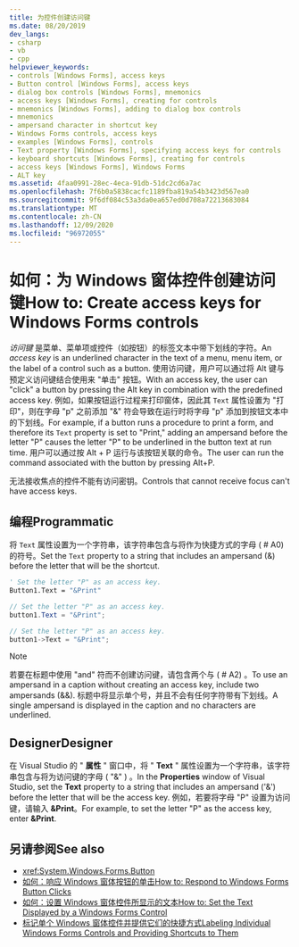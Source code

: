 ```yaml
---
title: 为控件创建访问键
ms.date: 08/20/2019
dev_langs:
- csharp
- vb
- cpp
helpviewer_keywords:
- controls [Windows Forms], access keys
- Button control [Windows Forms], access keys
- dialog box controls [Windows Forms], mnemonics
- access keys [Windows Forms], creating for controls
- mnemonics [Windows Forms], adding to dialog box controls
- mnemonics
- ampersand character in shortcut key
- Windows Forms controls, access keys
- examples [Windows Forms], controls
- Text property [Windows Forms], specifying access keys for controls
- keyboard shortcuts [Windows Forms], creating for controls
- access keys [Windows Forms], Windows Forms
- ALT key
ms.assetid: 4faa0991-28ec-4eca-91db-51dc2cd6a7ac
ms.openlocfilehash: 7f6b0a5838cacfc1189fba819a54b3423d567ea0
ms.sourcegitcommit: 9f6df084c53a3da0ea657ed0d708a72213683084
ms.translationtype: MT
ms.contentlocale: zh-CN
ms.lasthandoff: 12/09/2020
ms.locfileid: "96972055"
---
```

# <a name="how-to-create-access-keys-for-windows-forms-controls"></a><span data-ttu-id="a63c7-102">如何：为 Windows 窗体控件创建访问键</span><span class="sxs-lookup"><span data-stu-id="a63c7-102">How to: Create access keys for Windows Forms controls</span></span>

<span data-ttu-id="a63c7-103">*访问键* 是菜单、菜单项或控件（如按钮）的标签文本中带下划线的字符。</span><span class="sxs-lookup"><span data-stu-id="a63c7-103">An *access key* is an underlined character in the text of a menu, menu item, or the label of a control such as a button.</span></span> <span data-ttu-id="a63c7-104">使用访问键，用户可以通过将 Alt 键与预定义访问键结合使用来 "单击" 按钮。</span><span class="sxs-lookup"><span data-stu-id="a63c7-104">With an access key, the user can "click" a button by pressing the Alt key in combination with the predefined access key.</span></span> <span data-ttu-id="a63c7-105">例如，如果按钮运行过程来打印窗体，因此其 `Text` 属性设置为 "打印"，则在字母 "p" 之前添加 "&" 符会导致在运行时将字母 "p" 添加到按钮文本中的下划线。</span><span class="sxs-lookup"><span data-stu-id="a63c7-105">For example, if a button runs a procedure to print a form, and therefore its `Text` property is set to "Print," adding an ampersand before the letter "P" causes the letter "P" to be underlined in the button text at run time.</span></span> <span data-ttu-id="a63c7-106">用户可以通过按 Alt + P 运行与该按钮关联的命令。</span><span class="sxs-lookup"><span data-stu-id="a63c7-106">The user can run the command associated with the button by pressing Alt+P.</span></span>

<span data-ttu-id="a63c7-107">无法接收焦点的控件不能有访问密钥。</span><span class="sxs-lookup"><span data-stu-id="a63c7-107">Controls that cannot receive focus can't have access keys.</span></span>

## <a name="programmatic"></a><span data-ttu-id="a63c7-108">编程</span><span class="sxs-lookup"><span data-stu-id="a63c7-108">Programmatic</span></span>

<span data-ttu-id="a63c7-109">将 `Text` 属性设置为一个字符串，该字符串包含与将作为快捷方式的字母 ( # A0) 的符号。</span><span class="sxs-lookup"><span data-stu-id="a63c7-109">Set the `Text` property to a string that includes an ampersand (&) before the letter that will be the shortcut.</span></span>

```vb
' Set the letter "P" as an access key.
Button1.Text = "&Print"
```

```csharp
// Set the letter "P" as an access key.
button1.Text = "&Print";
```

```cpp
// Set the letter "P" as an access key.
button1->Text = "&Print";
```

> [!NOTE]
> <span data-ttu-id="a63c7-110">若要在标题中使用 "and" 符而不创建访问键，请包含两个与 ( # A2) 。</span><span class="sxs-lookup"><span data-stu-id="a63c7-110">To use an ampersand in a caption without creating an access key, include two ampersands (&&).</span></span> <span data-ttu-id="a63c7-111">标题中将显示单个号，并且不会有任何字符带有下划线。</span><span class="sxs-lookup"><span data-stu-id="a63c7-111">A single ampersand is displayed in the caption and no characters are underlined.</span></span>

## <a name="designer"></a><span data-ttu-id="a63c7-112">Designer</span><span class="sxs-lookup"><span data-stu-id="a63c7-112">Designer</span></span>

<span data-ttu-id="a63c7-113">在 Visual Studio 的 " **属性** " 窗口中，将 " **Text** " 属性设置为一个字符串，该字符串包含与将为访问键的字母 ( "&" ) 。</span><span class="sxs-lookup"><span data-stu-id="a63c7-113">In the **Properties** window of Visual Studio, set the **Text** property to a string that includes an ampersand ('&') before the letter that will be the access key.</span></span> <span data-ttu-id="a63c7-114">例如，若要将字母 "P" 设置为访问键，请输入 **&Print**。</span><span class="sxs-lookup"><span data-stu-id="a63c7-114">For example, to set the letter "P" as the access key, enter **&Print**.</span></span>

## <a name="see-also"></a><span data-ttu-id="a63c7-115">另请参阅</span><span class="sxs-lookup"><span data-stu-id="a63c7-115">See also</span></span>

- <xref:System.Windows.Forms.Button>
- [<span data-ttu-id="a63c7-116">如何：响应 Windows 窗体按钮的单击</span><span class="sxs-lookup"><span data-stu-id="a63c7-116">How to: Respond to Windows Forms Button Clicks</span></span>](how-to-respond-to-windows-forms-button-clicks.md)
- [<span data-ttu-id="a63c7-117">如何：设置 Windows 窗体控件所显示的文本</span><span class="sxs-lookup"><span data-stu-id="a63c7-117">How to: Set the Text Displayed by a Windows Forms Control</span></span>](how-to-set-the-text-displayed-by-a-windows-forms-control.md)
- [<span data-ttu-id="a63c7-118">标记单个 Windows 窗体控件并提供它们的快捷方式</span><span class="sxs-lookup"><span data-stu-id="a63c7-118">Labeling Individual Windows Forms Controls and Providing Shortcuts to Them</span></span>](labeling-individual-windows-forms-controls-and-providing-shortcuts-to-them.md)
